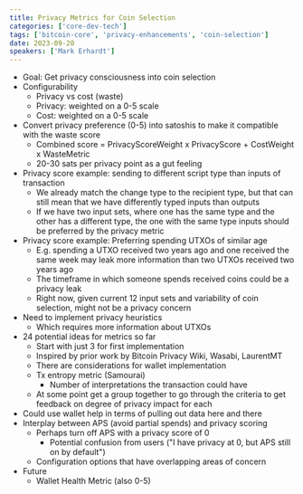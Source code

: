 ```yaml
---
title: Privacy Metrics for Coin Selection
categories: ['core-dev-tech']
tags: ['bitcoin-core', 'privacy-enhancements', 'coin-selection']
date: 2023-09-20
speakers: ['Mark Erhardt']
---
```


- Goal: Get privacy consciousness into coin selection
- Configurability
  - Privacy vs cost (waste)
  - Privacy: weighted on a 0-5 scale
  - Cost: weighted on a 0-5 scale
- Convert privacy preference (0-5) into satoshis to make it compatible with the waste score
  - Combined score = PrivacyScoreWeight x PrivacyScore + CostWeight x WasteMetric
  - 20-30 sats per privacy point as a gut feeling
- Privacy score example: sending to different script type than inputs of transaction
  - We already match the change type to the recipient type, but that can still mean that we have differently typed inputs than outputs
  - If we have two input sets, where one has the same type and the other has a different type, the one with the same type inputs should be preferred by the privacy metric
- Privacy score example: Preferring spending UTXOs of similar age
  - E.g. spending a UTXO received two years ago and one received the same week may leak more information than two UTXOs received two years ago
  - The timeframe in which someone spends received coins could be a privacy leak
  - Right now, given current 12 input sets and variability of coin selection, might not be a privacy concern
- Need to implement privacy heuristics
  - Which requires more information about UTXOs
- 24 potential ideas for metrics so far
  - Start with just 3 for first implementation
  - Inspired by prior work by Bitcoin Privacy Wiki, Wasabi, LaurentMT
  - There are considerations for wallet implementation
  - Tx entropy metric (Samourai)
    - Number of interpretations the transaction could have
  - At some point get a group together to go through the criteria to get feedback on degree of privacy impact for each
- Could use wallet help in terms of pulling out data here and there
- Interplay between APS (avoid partial spends) and privacy scoring
  - Perhaps turn off APS with a privacy score of 0
    - Potential confusion from users ("I have privacy at 0, but APS still on by default")
  - Configuration options that have overlapping areas of concern
- Future
  - Wallet Health Metric (also 0-5)
